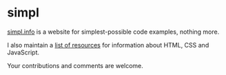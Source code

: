 simpl
=====

[simpl.info](http://www.simpl.info) is a website for simplest-possible code examples, nothing more. 

I also maintain a [list of resources](https://docs.google.com/document/d/1kuhUEiIkAUHO0LBBNM4A1Enc5QgVZn3CDkuSoPZJR1U/edit#) for information about HTML, CSS and JavaScript. 

Your contributions and comments are welcome.